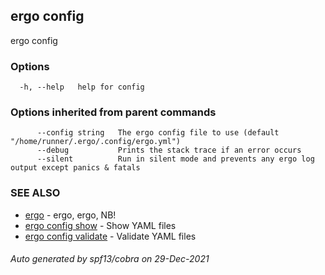 ## ergo config

ergo config

### Options

```
  -h, --help   help for config
```

### Options inherited from parent commands

```
      --config string   The ergo config file to use (default "/home/runner/.ergo/.config/ergo.yml")
      --debug           Prints the stack trace if an error occurs
      --silent          Run in silent mode and prevents any ergo log output except panics & fatals
```

### SEE ALSO

* [ergo](ergo.md)	 - ergo, ergo, NB!
* [ergo config show](ergo_config_show.md)	 - Show YAML files
* [ergo config validate](ergo_config_validate.md)	 - Validate YAML files

###### Auto generated by spf13/cobra on 29-Dec-2021
